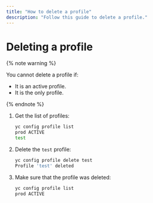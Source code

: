 ```yaml
---
title: "How to delete a profile"
description: "Follow this guide to delete a profile."
---
```


# Deleting a profile

{% note warning %}

You cannot delete a profile if:
- It is an active profile.
- It is the only profile.

{% endnote %}

1. Get the list of profiles:
    
    ```bash
    yc config profile list
    prod ACTIVE
    test
    ```
1. Delete the `test` profile:
    ```bash
    yc config profile delete test
    Profile 'test' deleted
    ```
1. Make sure that the profile was deleted:
    ```bash
    yc config profile list
    prod ACTIVE
    ```
